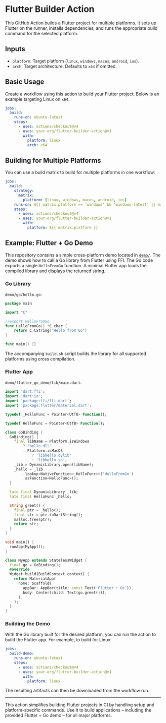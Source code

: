 # Flutter Builder Action

This GitHub Action builds a Flutter project for multiple platforms. It sets up Flutter on the runner, installs dependencies, and runs the appropriate build command for the selected platform.

## Inputs

- `platform`: Target platform (`linux`, `windows`, `macos`, `android`, `ios`).
- `arch`: Target architecture. Defaults to `x64` if omitted.

## Basic Usage

Create a workflow using this action to build your Flutter project. Below is an example targeting Linux on `x64`:

```yaml
jobs:
  build:
    runs-on: ubuntu-latest
    steps:
      - uses: actions/checkout@v4
      - uses: your-org/flutter-builder-action@v1
        with:
          platform: linux
          arch: x64
```

## Building for Multiple Platforms

You can use a build matrix to build for multiple platforms in one workflow:

```yaml
jobs:
  build:
    strategy:
      matrix:
        platform: [linux, windows, macos, android, ios]
    runs-on: ${{ matrix.platform == 'windows' && 'windows-latest' || matrix.platform == 'macos' && 'macos-latest' || 'ubuntu-latest' }}
    steps:
      - uses: actions/checkout@v4
      - uses: your-org/flutter-builder-action@v1
        with:
          platform: ${{ matrix.platform }}
```

## Example: Flutter + Go Demo

This repository contains a simple cross-platform demo located in [`demo/`](demo/). The demo shows how to call a Go library from Flutter using FFI. The Go code exports a single `HelloFromGo` function. A minimal Flutter app loads the compiled library and displays the returned string.

### Go Library

`demo/go/hello.go`:

```go
package main

import "C"

//export HelloFromGo
func HelloFromGo() *C.char {
    return C.CString("Hello from Go")
}

func main() {}
```

The accompanying `build.sh` script builds the library for all supported platforms using cross compilation.

### Flutter App

`demo/flutter_go_demo/lib/main.dart`:

```dart
import 'dart:ffi';
import 'dart:io';
import 'package:ffi/ffi.dart';
import 'package:flutter/material.dart';

typedef _HelloFunc = Pointer<Utf8> Function();

typedef HelloFunc = Pointer<Utf8> Function();

class GoBinding {
  GoBinding() {
    final libName = Platform.isWindows
        ? 'hello.dll'
        : Platform.isMacOS
            ? 'libhello.dylib'
            : 'libhello.so';
    _lib = DynamicLibrary.open(libName);
    _hello = _lib
        .lookup<NativeFunction<_HelloFunc>>('HelloFromGo')
        .asFunction<HelloFunc>();
  }

  late final DynamicLibrary _lib;
  late final HelloFunc _hello;

  String greet() {
    final ptr = _hello();
    final str = ptr.toDartString();
    malloc.free(ptr);
    return str;
  }
}

void main() {
  runApp(MyApp());
}

class MyApp extends StatelessWidget {
  final go = GoBinding();
  @override
  Widget build(BuildContext context) {
    return MaterialApp(
      home: Scaffold(
        appBar: AppBar(title: const Text('Flutter + Go')),
        body: Center(child: Text(go.greet())),
      ),
    );
  }
}
```

### Building the Demo

With the Go library built for the desired platform, you can run the action to build the Flutter app. For example, to build for Linux:

```yaml
jobs:
  build-demo:
    runs-on: ubuntu-latest
    steps:
      - uses: actions/checkout@v4
      - uses: your-org/flutter-builder-action@v1
        with:
          platform: linux
```

The resulting artifacts can then be downloaded from the workflow run.

---

This action simplifies building Flutter projects in CI by handling setup and platform-specific commands. Use it to build applications – including the provided Flutter + Go demo – for all major platforms.
